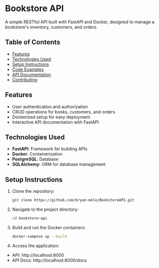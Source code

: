 # Bookstore API
A simple RESTful API built with FastAPI and Docker, designed to manage a bookstore's inventory, customers, and orders.

## Table of Contents
- [Features](#features)
- [Technologies Used](#technologies-used)
- [Setup Instructions](#setup-instructions)
- [Code Examples](#code-examples)
- [API Documentation](#api-documentation)
- [Contributing](#contributing)

## Features
- User authentication and authorization
- CRUD operations for books, customers, and orders
- Dockerized setup for easy deployment
- Interactive API documentation with FastAPI

## Technologies Used
- **FastAPI**: Framework for building APIs
- **Docker**: Containerization
- **PostgreSQL**: Database
- **SQLAlchemy**: ORM for database management

## Setup Instructions

1. Clone the repository:
   ```bash
   git clone https://github.com/bryan-melo/BookstoreAPI.git

2. Navigate to the project directory:
    ```bash
    cd bookstore-api

3. Build and run the Docker containers:
    ```bash
    docker-compose up --build

4. Access the application:
* API: http://localhost:8000
* API Docs: http://localhost:8000/docs
